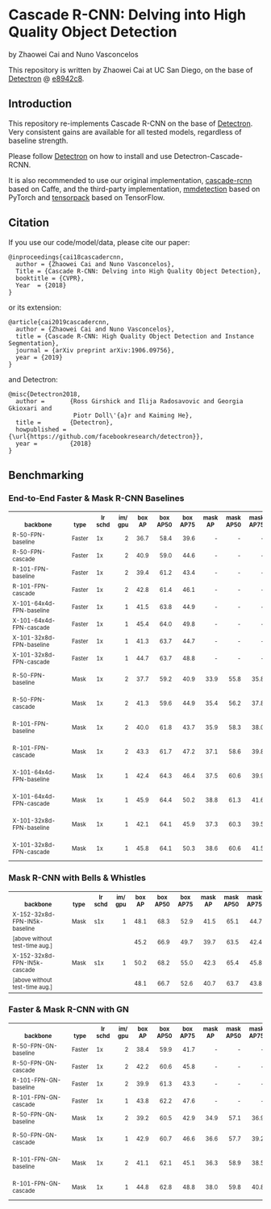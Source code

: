 # Cascade R-CNN: Delving into High Quality Object Detection

by Zhaowei Cai and Nuno Vasconcelos

This repository is written by Zhaowei Cai at UC San Diego, on the base of [Detectron](https://github.com/facebookresearch/Detectron) @ [e8942c8](https://github.com/facebookresearch/Detectron/tree/e8942c882abf6e28fe68a626ec55028c9bdfe1cf).

## Introduction

This repository re-implements Cascade R-CNN on the base of [Detectron](https://github.com/facebookresearch/Detectron). Very consistent gains are available for all tested models, regardless of baseline strength.

Please follow [Detectron](https://github.com/facebookresearch/Detectron) on how to install and use Detectron-Cascade-RCNN.

It is also recommended to use our original implementation, [cascade-rcnn](https://github.com/zhaoweicai/cascade-rcnn) based on Caffe, and the third-party implementation, [mmdetection](https://github.com/open-mmlab/mmdetection) based on PyTorch and [tensorpack](https://github.com/tensorpack/tensorpack/tree/master/examples/FasterRCNN) based on TensorFlow.

## Citation

If you use our code/model/data, please cite our paper:

```
@inproceedings{cai18cascadercnn,
  author = {Zhaowei Cai and Nuno Vasconcelos},
  Title = {Cascade R-CNN: Delving into High Quality Object Detection},
  booktitle = {CVPR},
  Year  = {2018}
}
```

or its extension:

```
@article{cai2019cascadercnn,
  author = {Zhaowei Cai and Nuno Vasconcelos},
  title = {Cascade R-CNN: High Quality Object Detection and Instance Segmentation},
  journal = {arXiv preprint arXiv:1906.09756},
  year = {2019}
}
```

and Detectron:

```
@misc{Detectron2018,
  author =       {Ross Girshick and Ilija Radosavovic and Georgia Gkioxari and
                  Piotr Doll\'{a}r and Kaiming He},
  title =        {Detectron},
  howpublished = {\url{https://github.com/facebookresearch/detectron}},
  year =         {2018}
}
```

## Benchmarking

### End-to-End Faster & Mask R-CNN Baselines

<table><tbody>
<!-- START E2E FASTER AND MASK TABLE -->
<!-- TABLE HEADER -->
<!-- Info: we use wrap text in <sup><sub></sub><sup> to make is small -->
<th valign="bottom"><sup><sub>&nbsp;&nbsp;&nbsp;&nbsp;&nbsp;&nbsp;&nbsp;&nbsp;backbone&nbsp;&nbsp;&nbsp;&nbsp;&nbsp;&nbsp;&nbsp;&nbsp;</sub></sup></th>
<th valign="bottom"><sup><sub>type</sub></sup></th>
<th valign="bottom"><sup><sub>lr<br/>schd</sub></sup></th>
<th valign="bottom"><sup><sub>im/<br/>gpu</sub></sup></th>
<th valign="bottom"><sup><sub>box<br/>AP</sub></sup></th>
<th valign="bottom"><sup><sub>box<br/>AP50</sub></sup></th>
<th valign="bottom"><sup><sub>box<br/>AP75</sub></sup></th>
<th valign="bottom"><sup><sub>mask<br/>AP</sub></sup></th>
<th valign="bottom"><sup><sub>mask<br/>AP50</sub></sup></th>
<th valign="bottom"><sup><sub>mask<br/>AP75</sub></sup></th>
<th valign="bottom"><sup><sub>download<br/>links</sub></sup></th>
<!-- TABLE BODY -->
<tr>
<td align="left"><sup><sub>R-50-FPN-baseline</sub></sup></td>
<td align="left"><sup><sub>Faster</sub></sup></td>
<td align="left"><sup><sub>1x</sub></sup></td>
<td align="right"><sup><sub>2</sub></sup></td>
<td align="right"><sup><sub>36.7</sub></sup></td>
<td align="right"><sup><sub>58.4</sub></sup></td>
<td align="right"><sup><sub>39.6</sub></sup></td>
<td align="right"><sup><sub>-</sub></sup></td>
<td align="right"><sup><sub>-</sub></sup></td>
<td align="right"><sup><sub>-</sub></sup></td>
<td align="left"><sup><sub><a href="https://s3-us-west-2.amazonaws.com/detectron/35857345/12_2017_baselines/e2e_faster_rcnn_R-50-FPN_1x.yaml.01_36_30.cUF7QR7I/output/train/coco_2014_train%3Acoco_2014_valminusminival/generalized_rcnn/model_final.pkl">model</a>&nbsp;|&nbsp;<a href="https://s3-us-west-2.amazonaws.com/detectron/35857345/12_2017_baselines/e2e_faster_rcnn_R-50-FPN_1x.yaml.01_36_30.cUF7QR7I/output/test/coco_2014_minival/generalized_rcnn/bbox_coco_2014_minival_results.json">boxes</a></sub></sup></td>
</tr>
<tr>
<td align="left"><sup><sub>R-50-FPN-cascade</sub></sup></td>
<td align="left"><sup><sub>Faster</sub></sup></td>
<td align="left"><sup><sub>1x</sub></sup></td>
<td align="right"><sup><sub>2</sub></sup></td>
<td align="right"><sup><sub>40.9</sub></sup></td>
<td align="right"><sup><sub>59.0</sub></sup></td>
<td align="right"><sup><sub>44.6</sub></sup></td>
<td align="right"><sup><sub>-</sub></sup></td>
<td align="right"><sup><sub>-</sub></sup></td>
<td align="right"><sup><sub>-</sub></sup></td>
<td align="left"><sup><sub><a href="http://www.svcl.ucsd.edu/projects/cascade-rcnn/R50-FPN-cascade-rcnn.pkl">model</a>&nbsp;|&nbsp;<a href="http://www.svcl.ucsd.edu/projects/cascade-rcnn/results/bbox_coco_2014_minival_results_R50-FPN-cascade-rcnn.json">boxes</a></sub></sup></td>
</tr>
<tr>
<td align="left"><sup><sub>R-101-FPN-baseline</sub></sup></td>
<td align="left"><sup><sub>Faster</sub></sup></td>
<td align="left"><sup><sub>1x</sub></sup></td>
<td align="right"><sup><sub>2</sub></sup></td>
<td align="right"><sup><sub>39.4</sub></sup></td>
<td align="right"><sup><sub>61.2</sub></sup></td>
<td align="right"><sup><sub>43.4</sub></sup></td>
<td align="right"><sup><sub>-</sub></sup></td>
<td align="right"><sup><sub>-</sub></sup></td>
<td align="right"><sup><sub>-</sub></sup></td>
<td align="left"><sup><sub><a href="https://s3-us-west-2.amazonaws.com/detectron/35857890/12_2017_baselines/e2e_faster_rcnn_R-101-FPN_1x.yaml.01_38_50.sNxI7sX7/output/train/coco_2014_train%3Acoco_2014_valminusminival/generalized_rcnn/model_final.pkl">model</a>&nbsp;|&nbsp;<a href="https://s3-us-west-2.amazonaws.com/detectron/35857890/12_2017_baselines/e2e_faster_rcnn_R-101-FPN_1x.yaml.01_38_50.sNxI7sX7/output/test/coco_2014_minival/generalized_rcnn/bbox_coco_2014_minival_results.json">boxes</a></sub></sup></td>
</tr>
<tr>
<td align="left"><sup><sub>R-101-FPN-cascade</sub></sup></td>
<td align="left"><sup><sub>Faster</sub></sup></td>
<td align="left"><sup><sub>1x</sub></sup></td>
<td align="right"><sup><sub>2</sub></sup></td>
<td align="right"><sup><sub>42.8</sub></sup></td>
<td align="right"><sup><sub>61.4</sub></sup></td>
<td align="right"><sup><sub>46.1</sub></sup></td>
<td align="right"><sup><sub>-</sub></sup></td>
<td align="right"><sup><sub>-</sub></sup></td>
<td align="right"><sup><sub>-</sub></sup></td>
<td align="left"><sup><sub><a href="http://www.svcl.ucsd.edu/projects/cascade-rcnn/R101-FPN-cascade-rcnn.pkl">model</a>&nbsp;|&nbsp;<a href="http://www.svcl.ucsd.edu/projects/cascade-rcnn/results/bbox_coco_2014_minival_results_R101-FPN-cascade-rcnn.json">boxes</a></sub></sup></td>
</tr>
<tr>
<td align="left"><sup><sub>X-101-64x4d-FPN-baseline</sub></sup></td>
<td align="left"><sup><sub>Faster</sub></sup></td>
<td align="left"><sup><sub>1x</sub></sup></td>
<td align="right"><sup><sub>1</sub></sup></td>
<td align="right"><sup><sub>41.5</sub></sup></td>
<td align="right"><sup><sub>63.8</sub></sup></td>
<td align="right"><sup><sub>44.9</sub></sup></td>
<td align="right"><sup><sub>-</sub></sup></td>
<td align="right"><sup><sub>-</sub></sup></td>
<td align="right"><sup><sub>-</sub></sup></td>
<td align="left"><sup><sub><a href="https://s3-us-west-2.amazonaws.com/detectron/35858015/12_2017_baselines/e2e_faster_rcnn_X-101-64x4d-FPN_1x.yaml.01_40_54.1xc565DE/output/train/coco_2014_train%3Acoco_2014_valminusminival/generalized_rcnn/model_final.pkl">model</a>&nbsp;|&nbsp;<a href="https://s3-us-west-2.amazonaws.com/detectron/35858015/12_2017_baselines/e2e_faster_rcnn_X-101-64x4d-FPN_1x.yaml.01_40_54.1xc565DE/output/test/coco_2014_minival/generalized_rcnn/bbox_coco_2014_minival_results.json">boxes</a></sub></sup></td>
</tr>
<tr>
<td align="left"><sup><sub>X-101-64x4d-FPN-cascade</sub></sup></td>
<td align="left"><sup><sub>Faster</sub></sup></td>
<td align="left"><sup><sub>1x</sub></sup></td>
<td align="right"><sup><sub>1</sub></sup></td>
<td align="right"><sup><sub>45.4</sub></sup></td>
<td align="right"><sup><sub>64.0</sub></sup></td>
<td align="right"><sup><sub>49.8</sub></sup></td>
<td align="right"><sup><sub>-</sub></sup></td>
<td align="right"><sup><sub>-</sub></sup></td>
<td align="right"><sup><sub>-</sub></sup></td>
<td align="left"><sup><sub>model</a>&nbsp;|&nbsp;<a href="http://www.svcl.ucsd.edu/projects/cascade-rcnn/results/bbox_coco_2014_minival_results_X101-64x4d-FPN-cascade-rcnn.json">boxes</a></sub></sup></td>
</tr>
<tr>
<td align="left"><sup><sub>X-101-32x8d-FPN-baseline</sub></sup></td>
<td align="left"><sup><sub>Faster</sub></sup></td>
<td align="left"><sup><sub>1x</sub></sup></td>
<td align="right"><sup><sub>1</sub></sup></td>
<td align="right"><sup><sub>41.3</sub></sup></td>
<td align="right"><sup><sub>63.7</sub></sup></td>
<td align="right"><sup><sub>44.7</sub></sup></td>
<td align="right"><sup><sub>-</sub></sup></td>
<td align="right"><sup><sub>-</sub></sup></td>
<td align="right"><sup><sub>-</sub></sup></td>
<td align="left"><sup><sub><a href="https://s3-us-west-2.amazonaws.com/detectron/36761737/12_2017_baselines/e2e_faster_rcnn_X-101-32x8d-FPN_1x.yaml.06_31_39.5MIHi1fZ/output/train/coco_2014_train%3Acoco_2014_valminusminival/generalized_rcnn/model_final.pkl">model</a>&nbsp;|&nbsp;<a href="https://s3-us-west-2.amazonaws.com/detectron/36761737/12_2017_baselines/e2e_faster_rcnn_X-101-32x8d-FPN_1x.yaml.06_31_39.5MIHi1fZ/output/test/coco_2014_minival/generalized_rcnn/bbox_coco_2014_minival_results.json">boxes</a></sub></sup></td>
</tr>
<tr>
<td align="left"><sup><sub>X-101-32x8d-FPN-cascade</sub></sup></td>
<td align="left"><sup><sub>Faster</sub></sup></td>
<td align="left"><sup><sub>1x</sub></sup></td>
<td align="right"><sup><sub>1</sub></sup></td>
<td align="right"><sup><sub>44.7</sub></sup></td>
<td align="right"><sup><sub>63.7</sub></sup></td>
<td align="right"><sup><sub>48.8</sub></sup></td>
<td align="right"><sup><sub>-</sub></sup></td>
<td align="right"><sup><sub>-</sub></sup></td>
<td align="right"><sup><sub>-</sub></sup></td>
<td align="left"><sup><sub>model</a>&nbsp;|&nbsp;<a href="http://www.svcl.ucsd.edu/projects/cascade-rcnn/results/bbox_coco_2014_minival_results_X101-32x8d-FPN-cascade-rcnn.json">boxes</a></sub></sup></td>
</tr>
<tr>
<td align="left"><sup><sub>R-50-FPN-baseline</sub></sup></td>
<td align="left"><sup><sub>Mask</sub></sup></td>
<td align="left"><sup><sub>1x</sub></sup></td>
<td align="right"><sup><sub>2</sub></sup></td>
<td align="right"><sup><sub>37.7</sub></sup></td>
<td align="right"><sup><sub>59.2</sub></sup></td>
<td align="right"><sup><sub>40.9</sub></sup></td>
<td align="right"><sup><sub>33.9</sub></sup></td>
<td align="right"><sup><sub>55.8</sub></sup></td>
<td align="right"><sup><sub>35.8</sub></sup></td>
<td align="left"><sup><sub><a href="https://s3-us-west-2.amazonaws.com/detectron/35858933/12_2017_baselines/e2e_mask_rcnn_R-50-FPN_1x.yaml.01_48_14.DzEQe4wC/output/train/coco_2014_train%3Acoco_2014_valminusminival/generalized_rcnn/model_final.pkl">model</a>&nbsp;|&nbsp;<a href="https://s3-us-west-2.amazonaws.com/detectron/35858933/12_2017_baselines/e2e_mask_rcnn_R-50-FPN_1x.yaml.01_48_14.DzEQe4wC/output/test/coco_2014_minival/generalized_rcnn/bbox_coco_2014_minival_results.json">boxes</a>&nbsp;|&nbsp;<a href="https://s3-us-west-2.amazonaws.com/detectron/35858933/12_2017_baselines/e2e_mask_rcnn_R-50-FPN_1x.yaml.01_48_14.DzEQe4wC/output/test/coco_2014_minival/generalized_rcnn/segmentations_coco_2014_minival_results.json">masks</a></sub></sup></td>
</tr>
<tr>
<td align="left"><sup><sub>R-50-FPN-cascade</sub></sup></td>
<td align="left"><sup><sub>Mask</sub></sup></td>
<td align="left"><sup><sub>1x</sub></sup></td>
<td align="right"><sup><sub>2</sub></sup></td>
<td align="right"><sup><sub>41.3</sub></sup></td>
<td align="right"><sup><sub>59.6</sub></sup></td>
<td align="right"><sup><sub>44.9</sub></sup></td>
<td align="right"><sup><sub>35.4</sub></sup></td>
<td align="right"><sup><sub>56.2</sub></sup></td>
<td align="right"><sup><sub>37.8</sub></sup></td>
<td align="left"><sup><sub><a href="http://www.svcl.ucsd.edu/projects/cascade-rcnn/R50-FPN-cascade-rcnn-mask.pkl">model</a>&nbsp;|&nbsp;<a href="http://www.svcl.ucsd.edu/projects/cascade-rcnn/results/bbox_coco_2014_minival_results_R50-FPN-cascade-rcnn-mask.json">boxes</a>&nbsp;|&nbsp;<a href="http://www.svcl.ucsd.edu/projects/cascade-rcnn/results/segmentations_coco_2014_minival_results_R50-FPN-cascade-rcnn-mask.json">masks</a></sub></sup></td>
</tr>
<tr>
<td align="left"><sup><sub>R-101-FPN-baseline</sub></sup></td>
<td align="left"><sup><sub>Mask</sub></sup></td>
<td align="left"><sup><sub>1x</sub></sup></td>
<td align="right"><sup><sub>2</sub></sup></td>
<td align="right"><sup><sub>40.0</sub></sup></td>
<td align="right"><sup><sub>61.8</sub></sup></td>
<td align="right"><sup><sub>43.7</sub></sup></td>
<td align="right"><sup><sub>35.9</sub></sup></td>
<td align="right"><sup><sub>58.3</sub></sup></td>
<td align="right"><sup><sub>38.0</sub></sup></td>
<td align="left"><sup><sub><a href="https://s3-us-west-2.amazonaws.com/detectron/35861795/12_2017_baselines/e2e_mask_rcnn_R-101-FPN_1x.yaml.02_31_37.KqyEK4tT/output/train/coco_2014_train%3Acoco_2014_valminusminival/generalized_rcnn/model_final.pkl">model</a>&nbsp;|&nbsp;<a href="https://s3-us-west-2.amazonaws.com/detectron/35861795/12_2017_baselines/e2e_mask_rcnn_R-101-FPN_1x.yaml.02_31_37.KqyEK4tT/output/test/coco_2014_minival/generalized_rcnn/bbox_coco_2014_minival_results.json">boxes</a>&nbsp;|&nbsp;<a href="https://s3-us-west-2.amazonaws.com/detectron/35861795/12_2017_baselines/e2e_mask_rcnn_R-101-FPN_1x.yaml.02_31_37.KqyEK4tT/output/test/coco_2014_minival/generalized_rcnn/segmentations_coco_2014_minival_results.json">masks</a></sub></sup></td>
</tr>
<tr>
<td align="left"><sup><sub>R-101-FPN-cascade</sub></sup></td>
<td align="left"><sup><sub>Mask</sub></sup></td>
<td align="left"><sup><sub>1x</sub></sup></td>
<td align="right"><sup><sub>2</sub></sup></td>
<td align="right"><sup><sub>43.3</sub></sup></td>
<td align="right"><sup><sub>61.7</sub></sup></td>
<td align="right"><sup><sub>47.2</sub></sup></td>
<td align="right"><sup><sub>37.1</sub></sup></td>
<td align="right"><sup><sub>58.6</sub></sup></td>
<td align="right"><sup><sub>39.8</sub></sup></td>
<td align="left"><sup><sub><a href="http://www.svcl.ucsd.edu/projects/cascade-rcnn/R101-FPN-cascade-rcnn-mask.pkl">model</a>&nbsp;|&nbsp;<a href="http://www.svcl.ucsd.edu/projects/cascade-rcnn/results/bbox_coco_2014_minival_results_R101-FPN-cascade-rcnn-mask.json">boxes</a>&nbsp;|&nbsp;<a href="http://www.svcl.ucsd.edu/projects/cascade-rcnn/results/segmentations_coco_2014_minival_results_R101-FPN-cascade-rcnn-mask.json">masks</a></sub></sup></td>
</tr>
<tr>
<td align="left"><sup><sub>X-101-64x4d-FPN-baseline</sub></sup></td>
<td align="left"><sup><sub>Mask</sub></sup></td>
<td align="left"><sup><sub>1x</sub></sup></td>
<td align="right"><sup><sub>1</sub></sup></td>
<td align="right"><sup><sub>42.4</sub></sup></td>
<td align="right"><sup><sub>64.3</sub></sup></td>
<td align="right"><sup><sub>46.4</sub></sup></td>
<td align="right"><sup><sub>37.5</sub></sup></td>
<td align="right"><sup><sub>60.6</sub></sup></td>
<td align="right"><sup><sub>39.9</sub></sup></td>
<td align="left"><sup><sub><a href="https://s3-us-west-2.amazonaws.com/detectron/36494496/12_2017_baselines/e2e_mask_rcnn_X-101-64x4d-FPN_1x.yaml.07_50_11.fkwVtEvg/output/train/coco_2014_train%3Acoco_2014_valminusminival/generalized_rcnn/model_final.pkl">model</a>&nbsp;|&nbsp;<a href="https://s3-us-west-2.amazonaws.com/detectron/36494496/12_2017_baselines/e2e_mask_rcnn_X-101-64x4d-FPN_1x.yaml.07_50_11.fkwVtEvg/output/test/coco_2014_minival/generalized_rcnn/bbox_coco_2014_minival_results.json">boxes</a>&nbsp;|&nbsp;<a href="https://s3-us-west-2.amazonaws.com/detectron/36494496/12_2017_baselines/e2e_mask_rcnn_X-101-64x4d-FPN_1x.yaml.07_50_11.fkwVtEvg/output/test/coco_2014_minival/generalized_rcnn/segmentations_coco_2014_minival_results.json">masks</a></sub></sup></td>
</tr>
<tr>
<td align="left"><sup><sub>X-101-64x4d-FPN-cascade</sub></sup></td>
<td align="left"><sup><sub>Mask</sub></sup></td>
<td align="left"><sup><sub>1x</sub></sup></td>
<td align="right"><sup><sub>1</sub></sup></td>
<td align="right"><sup><sub>45.9</sub></sup></td>
<td align="right"><sup><sub>64.4</sub></sup></td>
<td align="right"><sup><sub>50.2</sub></sup></td>
<td align="right"><sup><sub>38.8</sub></sup></td>
<td align="right"><sup><sub>61.3</sub></sup></td>
<td align="right"><sup><sub>41.6</sub></sup></td>
<td align="left"><sup><sub>model</a>&nbsp;|&nbsp;<a href="http://www.svcl.ucsd.edu/projects/cascade-rcnn/results/bbox_coco_2014_minival_results_X101-64x4d-FPN-cascade-rcnn-mask.json">boxes</a>&nbsp;|&nbsp;<a href="http://www.svcl.ucsd.edu/projects/cascade-rcnn/results/segmentations_coco_2014_minival_results_X101-64x4d-FPN-cascade-rcnn-mask.json">masks</a></sub></sup></td>
</tr>
<tr>
<td align="left"><sup><sub>X-101-32x8d-FPN-baseline</sub></sup></td>
<td align="left"><sup><sub>Mask</sub></sup></td>
<td align="left"><sup><sub>1x</sub></sup></td>
<td align="right"><sup><sub>1</sub></sup></td>
<td align="right"><sup><sub>42.1</sub></sup></td>
<td align="right"><sup><sub>64.1</sub></sup></td>
<td align="right"><sup><sub>45.9</sub></sup></td>
<td align="right"><sup><sub>37.3</sub></sup></td>
<td align="right"><sup><sub>60.3</sub></sup></td>
<td align="right"><sup><sub>39.5</sub></sup></td>
<td align="left"><sup><sub><a href="https://s3-us-west-2.amazonaws.com/detectron/36761843/12_2017_baselines/e2e_mask_rcnn_X-101-32x8d-FPN_1x.yaml.06_35_59.RZotkLKI/output/train/coco_2014_train%3Acoco_2014_valminusminival/generalized_rcnn/model_final.pkl">model</a>&nbsp;|&nbsp;<a href="https://s3-us-west-2.amazonaws.com/detectron/36761843/12_2017_baselines/e2e_mask_rcnn_X-101-32x8d-FPN_1x.yaml.06_35_59.RZotkLKI/output/test/coco_2014_minival/generalized_rcnn/bbox_coco_2014_minival_results.json">boxes</a>&nbsp;|&nbsp;<a href="https://s3-us-west-2.amazonaws.com/detectron/36761843/12_2017_baselines/e2e_mask_rcnn_X-101-32x8d-FPN_1x.yaml.06_35_59.RZotkLKI/output/test/coco_2014_minival/generalized_rcnn/segmentations_coco_2014_minival_results.json">masks</a></sub></sup></td>
</tr>
<tr>
<td align="left"><sup><sub>X-101-32x8d-FPN-cascade</sub></sup></td>
<td align="left"><sup><sub>Mask</sub></sup></td>
<td align="left"><sup><sub>1x</sub></sup></td>
<td align="right"><sup><sub>1</sub></sup></td>
<td align="right"><sup><sub>45.8</sub></sup></td>
<td align="right"><sup><sub>64.1</sub></sup></td>
<td align="right"><sup><sub>50.3</sub></sup></td>
<td align="right"><sup><sub>38.6</sub></sup></td>
<td align="right"><sup><sub>60.6</sub></sup></td>
<td align="right"><sup><sub>41.5</sub></sup></td>
<td align="left"><sup><sub>model</a>&nbsp;|&nbsp;<a href="http://www.svcl.ucsd.edu/projects/cascade-rcnn/results/bbox_coco_2014_minival_results_X101-32x8d-FPN-cascade-rcnn-mask.json">boxes</a>&nbsp;|&nbsp;<a href="http://www.svcl.ucsd.edu/projects/cascade-rcnn/results/segmentations_coco_2014_minival_results_X101-32x8d-FPN-cascade-rcnn-mask.json">masks</a></sub></sup></td>
</tr>
<!-- END E2E FASTER AND MASK TABLE -->
</tbody></table>

### Mask R-CNN with Bells & Whistles

<table><tbody>
<!-- START BELLS TABLE -->
<!-- TABLE HEADER -->
<!-- Info: we use wrap text in <sup><sub></sub><sup> to make is small -->
<th valign="bottom"><sup><sub>&nbsp;&nbsp;&nbsp;&nbsp;&nbsp;&nbsp;&nbsp;&nbsp;backbone&nbsp;&nbsp;&nbsp;&nbsp;&nbsp;&nbsp;&nbsp;&nbsp;</sub></sup></th>
<th valign="bottom"><sup><sub>type</sub></sup></th>
<th valign="bottom"><sup><sub>lr<br/>schd</sub></sup></th>
<th valign="bottom"><sup><sub>im/<br/>gpu</sub></sup></th>
<th valign="bottom"><sup><sub>box<br/>AP</sub></sup></th>
<th valign="bottom"><sup><sub>box<br/>AP50</sub></sup></th>
<th valign="bottom"><sup><sub>box<br/>AP75</sub></sup></th>
<th valign="bottom"><sup><sub>mask<br/>AP</sub></sup></th>
<th valign="bottom"><sup><sub>mask<br/>AP50</sub></sup></th>
<th valign="bottom"><sup><sub>mask<br/>AP75</sub></sup></th>
<th valign="bottom"><sup><sub>download<br/>links</sub></sup></th>
<!-- TABLE BODY -->
<tr>
<td align="left"><sup><sub>X-152-32x8d-FPN-IN5k-baseline</sub></sup></td>
<td align="left"><sup><sub>Mask</sub></sup></td>
<td align="left"><sup><sub>s1x</sub></sup></td>
<td align="right"><sup><sub>1</sub></sup></td>
<td align="right"><sup><sub>48.1</sub></sup></td>
<td align="right"><sup><sub>68.3</sub></sup></td>
<td align="right"><sup><sub>52.9</sub></sup></td>
<td align="right"><sup><sub>41.5</sub></sup></td>
<td align="right"><sup><sub>65.1</sub></sup></td>
<td align="right"><sup><sub>44.7</sub></sup></td>
<td align="left"><sup><sub><a href="https://s3-us-west-2.amazonaws.com/detectron/37129812/12_2017_baselines/e2e_mask_rcnn_X-152-32x8d-FPN-IN5k_1.44x.yaml.09_35_36.8pzTQKYK/output/train/coco_2014_train%3Acoco_2014_valminusminival/generalized_rcnn/model_final.pkl">model</a>&nbsp;|&nbsp;<a href="https://s3-us-west-2.amazonaws.com/detectron/37129812/12_2017_baselines/e2e_mask_rcnn_X-152-32x8d-FPN-IN5k_1.44x.yaml.09_35_36.8pzTQKYK/output/test/coco_2014_minival/generalized_rcnn/bbox_coco_2014_minival_results.json">boxes</a>&nbsp;|&nbsp;<a href="https://s3-us-west-2.amazonaws.com/detectron/37129812/12_2017_baselines/e2e_mask_rcnn_X-152-32x8d-FPN-IN5k_1.44x.yaml.09_35_36.8pzTQKYK/output/test/coco_2014_minival/generalized_rcnn/segmentations_coco_2014_minival_results.json">masks</a></sub></sup></td>
</tr>
<tr>
<td align="left"><sup><sub>[above without test-time aug.]</sub></sup></td>
<td align="right"><sup><sub></sub></sup></td>
<td align="right"><sup><sub></sub></sup></td>
<td align="right"><sup><sub></sub></sup></td>
<td align="right"><sup><sub>45.2</sub></sup></td>
<td align="right"><sup><sub>66.9</sub></sup></td>
<td align="right"><sup><sub>49.7</sub></sup></td>
<td align="right"><sup><sub>39.7</sub></sup></td>
<td align="right"><sup><sub>63.5</sub></sup></td>
<td align="right"><sup><sub>42.4</sub></sup></td>
<td align="right"><sup><sub></sub></sup></td>
</tr>
<tr>
<td align="left"><sup><sub>X-152-32x8d-FPN-IN5k-cascade</sub></sup></td>
<td align="left"><sup><sub>Mask</sub></sup></td>
<td align="left"><sup><sub>s1x</sub></sup></td>
<td align="right"><sup><sub>1</sub></sup></td>
<td align="right"><sup><sub>50.2</sub></sup></td>
<td align="right"><sup><sub>68.2</sub></sup></td>
<td align="right"><sup><sub>55.0</sub></sup></td>
<td align="right"><sup><sub>42.3</sub></sup></td>
<td align="right"><sup><sub>65.4</sub></sup></td>
<td align="right"><sup><sub>45.8</sub></sup></td>
<td align="left"><sup><sub><a href="http://www.svcl.ucsd.edu/projects/cascade-rcnn/X152-32x8d-FPN-cascade-rcnn-mask-aug.pkl">model</a>&nbsp;|&nbsp;<a href="http://www.svcl.ucsd.edu/projects/cascade-rcnn/results/bbox_coco_2014_minival_results_X152-32x8d-FPN-cascade-rcnn-mask-aug.json">boxes</a>&nbsp;|&nbsp;<a href="http://www.svcl.ucsd.edu/projects/cascade-rcnn/results/segmentations_coco_2014_minival_results_X152-32x8d-FPN-cascade-rcnn-mask-aug.json">masks</a></sub></sup></td>
</tr>
<tr>
<td align="left"><sup><sub>[above without test-time aug.]</sub></sup></td>
<td align="right"><sup><sub></sub></sup></td>
<td align="right"><sup><sub></sub></sup></td>
<td align="right"><sup><sub></sub></sup></td>
<td align="right"><sup><sub>48.1</sub></sup></td>
<td align="right"><sup><sub>66.7</sub></sup></td>
<td align="right"><sup><sub>52.6</sub></sup></td>
<td align="right"><sup><sub>40.7</sub></sup></td>
<td align="right"><sup><sub>63.7</sub></sup></td>
<td align="right"><sup><sub>43.8</sub></sup></td>
<td align="right"><sup><sub></sub></sup></td>
</tr>
<!-- END BELLS TABLE -->
</tbody></table>

### Faster & Mask R-CNN with GN

<table><tbody>
<!-- START E2E FASTER AND MASK TABLE -->
<!-- TABLE HEADER -->
<!-- Info: we use wrap text in <sup><sub></sub><sup> to make is small -->
<th valign="bottom"><sup><sub>&nbsp;&nbsp;&nbsp;&nbsp;&nbsp;&nbsp;&nbsp;&nbsp;backbone&nbsp;&nbsp;&nbsp;&nbsp;&nbsp;&nbsp;&nbsp;&nbsp;</sub></sup></th>
<th valign="bottom"><sup><sub>type</sub></sup></th>
<th valign="bottom"><sup><sub>lr<br/>schd</sub></sup></th>
<th valign="bottom"><sup><sub>im/<br/>gpu</sub></sup></th>
<th valign="bottom"><sup><sub>box<br/>AP</sub></sup></th>
<th valign="bottom"><sup><sub>box<br/>AP50</sub></sup></th>
<th valign="bottom"><sup><sub>box<br/>AP75</sub></sup></th>
<th valign="bottom"><sup><sub>mask<br/>AP</sub></sup></th>
<th valign="bottom"><sup><sub>mask<br/>AP50</sub></sup></th>
<th valign="bottom"><sup><sub>mask<br/>AP75</sub></sup></th>
<th valign="bottom"><sup><sub>download<br/>links</sub></sup></th>
<!-- TABLE BODY -->
<tr>
<td align="left"><sup><sub>R-50-FPN-GN-baseline</sub></sup></td>
<td align="left"><sup><sub>Faster</sub></sup></td>
<td align="left"><sup><sub>1x</sub></sup></td>
<td align="right"><sup><sub>2</sub></sup></td>
<td align="right"><sup><sub>38.4</sub></sup></td>
<td align="right"><sup><sub>59.9</sub></sup></td>
<td align="right"><sup><sub>41.7</sub></sup></td>
<td align="right"><sup><sub>-</sub></sup></td>
<td align="right"><sup><sub>-</sub></sup></td>
<td align="right"><sup><sub>-</sub></sup></td>
<td align="left"><sup><sub>model</a>&nbsp;|&nbsp;boxes</a></sub></sup></td>
</tr>
<tr>
<td align="left"><sup><sub>R-50-FPN-GN-cascade</sub></sup></td>
<td align="left"><sup><sub>Faster</sub></sup></td>
<td align="left"><sup><sub>1x</sub></sup></td>
<td align="right"><sup><sub>2</sub></sup></td>
<td align="right"><sup><sub>42.2</sub></sup></td>
<td align="right"><sup><sub>60.6</sub></sup></td>
<td align="right"><sup><sub>45.8</sub></sup></td>
<td align="right"><sup><sub>-</sub></sup></td>
<td align="right"><sup><sub>-</sub></sup></td>
<td align="right"><sup><sub>-</sub></sup></td>
<td align="left"><sup><sub>model</a>&nbsp;|&nbsp;<a href="http://www.svcl.ucsd.edu/projects/cascade-rcnn/results/bbox_coco_2014_minival_results_R50-FPN-GN-cascade-rcnn.json">boxes</a></sub></sup></td>
</tr>
<tr>
<td align="left"><sup><sub>R-101-FPN-GN-baseline</sub></sup></td>
<td align="left"><sup><sub>Faster</sub></sup></td>
<td align="left"><sup><sub>1x</sub></sup></td>
<td align="right"><sup><sub>2</sub></sup></td>
<td align="right"><sup><sub>39.9</sub></sup></td>
<td align="right"><sup><sub>61.3</sub></sup></td>
<td align="right"><sup><sub>43.3</sub></sup></td>
<td align="right"><sup><sub>-</sub></sup></td>
<td align="right"><sup><sub>-</sub></sup></td>
<td align="right"><sup><sub>-</sub></sup></td>
<td align="left"><sup><sub>model</a>&nbsp;|&nbsp;boxes</a></sub></sup></td>
</tr>
<tr>
<td align="left"><sup><sub>R-101-FPN-GN-cascade</sub></sup></td>
<td align="left"><sup><sub>Faster</sub></sup></td>
<td align="left"><sup><sub>1x</sub></sup></td>
<td align="right"><sup><sub>1</sub></sup></td>
<td align="right"><sup><sub>43.8</sub></sup></td>
<td align="right"><sup><sub>62.2</sub></sup></td>
<td align="right"><sup><sub>47.6</sub></sup></td>
<td align="right"><sup><sub>-</sub></sup></td>
<td align="right"><sup><sub>-</sub></sup></td>
<td align="right"><sup><sub>-</sub></sup></td>
<td align="left"><sup><sub>model</a>&nbsp;|&nbsp;<a href="http://www.svcl.ucsd.edu/projects/cascade-rcnn/results/bbox_coco_2014_minival_results_R101-FPN-GN-cascade-rcnn.json">boxes</a></sub></sup></td>
</tr>
<tr>
<td align="left"><sup><sub>R-50-FPN-GN-baseline</sub></sup></td>
<td align="left"><sup><sub>Mask</sub></sup></td>
<td align="left"><sup><sub>1x</sub></sup></td>
<td align="right"><sup><sub>2</sub></sup></td>
<td align="right"><sup><sub>39.2</sub></sup></td>
<td align="right"><sup><sub>60.5</sub></sup></td>
<td align="right"><sup><sub>42.9</sub></sup></td>
<td align="right"><sup><sub>34.9</sub></sup></td>
<td align="right"><sup><sub>57.1</sub></sup></td>
<td align="right"><sup><sub>36.9</sub></sup></td>
<td align="left"><sup><sub>model</a>&nbsp;|&nbsp;boxes</a></sub></sup></td>
</tr>
<tr>
<td align="left"><sup><sub>R-50-FPN-GN-cascade</sub></sup></td>
<td align="left"><sup><sub>Mask</sub></sup></td>
<td align="left"><sup><sub>1x</sub></sup></td>
<td align="right"><sup><sub>1</sub></sup></td>
<td align="right"><sup><sub>42.9</sub></sup></td>
<td align="right"><sup><sub>60.7</sub></sup></td>
<td align="right"><sup><sub>46.6</sub></sup></td>
<td align="right"><sup><sub>36.6</sub></sup></td>
<td align="right"><sup><sub>57.7</sub></sup></td>
<td align="right"><sup><sub>39.2</sub></sup></td>
<td align="left"><sup><sub>model</a>&nbsp;|&nbsp;<a href="http://www.svcl.ucsd.edu/projects/cascade-rcnn/results/bbox_coco_2014_minival_results_R50-FPN-GN-cascade-rcnn-mask.json">boxes</a>&nbsp;|&nbsp;<a href="http://www.svcl.ucsd.edu/projects/cascade-rcnn/results/segmentations_coco_2014_minival_results_R50-FPN-GN-cascade-rcnn-mask.json">masks</a></sub></sup></td>
</tr>
<tr>
<td align="left"><sup><sub>R-101-FPN-GN-baseline</sub></sup></td>
<td align="left"><sup><sub>Mask</sub></sup></td>
<td align="left"><sup><sub>1x</sub></sup></td>
<td align="right"><sup><sub>2</sub></sup></td>
<td align="right"><sup><sub>41.1</sub></sup></td>
<td align="right"><sup><sub>62.1</sub></sup></td>
<td align="right"><sup><sub>45.1</sub></sup></td>
<td align="right"><sup><sub>36.3</sub></sup></td>
<td align="right"><sup><sub>58.9</sub></sup></td>
<td align="right"><sup><sub>38.5</sub></sup></td>
<td align="left"><sup><sub>model</a>&nbsp;|&nbsp;boxes</a>&nbsp;|&nbsp;masks</a></sub></sup></td>
</tr>
<tr>
<td align="left"><sup><sub>R-101-FPN-GN-cascade</sub></sup></td>
<td align="left"><sup><sub>Mask</sub></sup></td>
<td align="left"><sup><sub>1x</sub></sup></td>
<td align="right"><sup><sub>1</sub></sup></td>
<td align="right"><sup><sub>44.8</sub></sup></td>
<td align="right"><sup><sub>62.8</sub></sup></td>
<td align="right"><sup><sub>48.8</sub></sup></td>
<td align="right"><sup><sub>38.0</sub></sup></td>
<td align="right"><sup><sub>59.8</sub></sup></td>
<td align="right"><sup><sub>40.8</sub></sup></td>
<td align="left"><sup><sub>model</a>&nbsp;|&nbsp;<a href="http://www.svcl.ucsd.edu/projects/cascade-rcnn/results/bbox_coco_2014_minival_results_R101-FPN-GN-cascade-rcnn-mask.json">boxes</a>&nbsp;|&nbsp;<a href="http://www.svcl.ucsd.edu/projects/cascade-rcnn/results/segmentations_coco_2014_minival_results_R101-FPN-GN-cascade-rcnn-mask.json">masks</a></sub></sup></td>
</tr>
<!-- END E2E FASTER AND MASK TABLE -->
</tbody></table>
